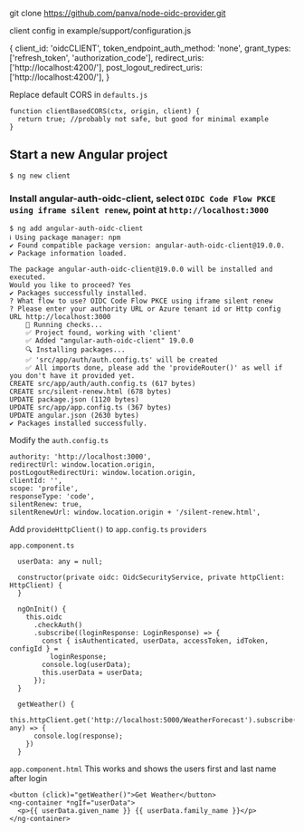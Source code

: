 git clone https://github.com/panva/node-oidc-provider.git

client config in example/support/configuration.js

{
  client_id: 'oidcCLIENT',
  token_endpoint_auth_method: 'none',
  grant_types: ['refresh_token', 'authorization_code'],
  redirect_uris: ['http://localhost:4200/'],
  post_logout_redirect_uris: ['http://localhost:4200/'],
}

Replace default CORS in `defaults.js`

```
function clientBasedCORS(ctx, origin, client) {
  return true; //probably not safe, but good for minimal example
}
```

## Start a new Angular project

```
$ ng new client
```

### Install angular-auth-oidc-client, select `OIDC Code Flow PKCE using iframe silent renew`, point at `http://localhost:3000`

```
$ ng add angular-auth-oidc-client
ℹ Using package manager: npm
✔ Found compatible package version: angular-auth-oidc-client@19.0.0.
✔ Package information loaded.

The package angular-auth-oidc-client@19.0.0 will be installed and executed.
Would you like to proceed? Yes
✔ Packages successfully installed.
? What flow to use? OIDC Code Flow PKCE using iframe silent renew
? Please enter your authority URL or Azure tenant id or Http config URL http://localhost:3000
    🔎 Running checks...
    ✅️ Project found, working with 'client'
    ✅️ Added "angular-auth-oidc-client" 19.0.0
    🔍 Installing packages...
    ✅️ 'src/app/auth/auth.config.ts' will be created
    ✅️ All imports done, please add the 'provideRouter()' as well if you don't have it provided yet.
CREATE src/app/auth/auth.config.ts (617 bytes)
CREATE src/silent-renew.html (678 bytes)
UPDATE package.json (1120 bytes)
UPDATE src/app/app.config.ts (367 bytes)
UPDATE angular.json (2630 bytes)
✔ Packages installed successfully.
```

Modify the `auth.config.ts`


```
authority: 'http://localhost:3000',
redirectUrl: window.location.origin,
postLogoutRedirectUri: window.location.origin,
clientId: '',
scope: 'profile',
responseType: 'code',
silentRenew: true,
silentRenewUrl: window.location.origin + '/silent-renew.html',
```

Add `provideHttpClient()` to `app.config.ts` `providers`

`app.component.ts`

```
  userData: any = null;

  constructor(private oidc: OidcSecurityService, private httpClient: HttpClient) {
  }

  ngOnInit() {
    this.oidc
      .checkAuth()
      .subscribe((loginResponse: LoginResponse) => {
        const { isAuthenticated, userData, accessToken, idToken, configId } =
          loginResponse;
        console.log(userData);
        this.userData = userData;
      });
  }

  getWeather() {
    this.httpClient.get('http://localhost:5000/WeatherForecast').subscribe((response: any) => {
      console.log(response);
    })
  }
```

`app.component.html`  This works and shows the users first and last name after login

```
<button (click)="getWeather()">Get Weather</button>
<ng-container *ngIf="userData">
  <p>{{ userData.given_name }} {{ userData.family_name }}</p>
</ng-container>
```	



